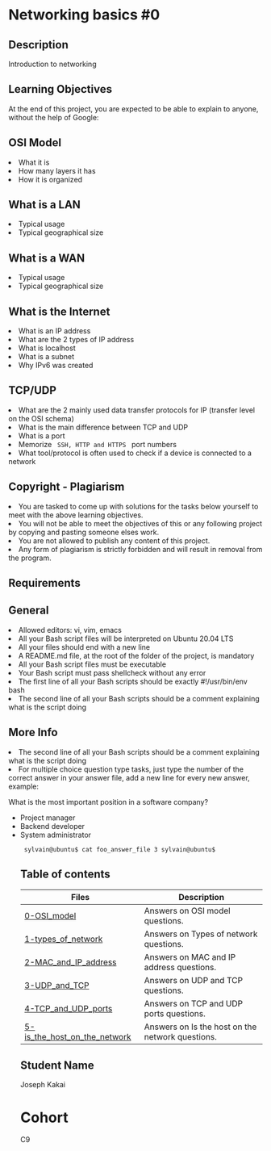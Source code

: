 # Networking basics #0

## Description 
Introduction to networking

## Learning Objectives
At the end of this project, you are expected to be able to explain to anyone, without the help of Google:

## OSI Model
<li> What it is </li>
<li> How many layers it has </li>
<li> How it is organized</li>

## What is a LAN
<li> Typical usage </li>
<li> Typical geographical size </li>

## What is a WAN
<li> Typical usage </li>
<li> Typical geographical size </li>

## What is the Internet
<li> What is an IP address </li>
<li> What are the 2 types of IP address </li>
<li> What is localhost </li>
<li> What is a subnet </li>
<li> Why IPv6 was created </li> 

## TCP/UDP
<li> What are the 2 mainly used data transfer protocols for IP (transfer level on the OSI schema) </li>
<li> What is the main difference between TCP and UDP </li>
<li> What is a port </li>
<li> Memorize <code> SSH, HTTP and HTTPS </code>  port numbers </li>
<li> What tool/protocol is often used to check if a device is connected to a network </li>

## Copyright - Plagiarism
<li> You are tasked to come up with solutions for the tasks below yourself to meet with the above learning objectives. </li>
<li> You will not be able to meet the objectives of this or any following project by copying and pasting someone elses work. </li>
<li> You are not allowed to publish any content of this project. </li>
<li> Any form of plagiarism is strictly forbidden and will result in removal from the program. </li>

## Requirements
## General
<li> Allowed editors: vi, vim, emacs </li>
<li> All your Bash script files will be interpreted on Ubuntu 20.04 LTS </li>
<li> All your files should end with a new line </li>
<li> A README.md file, at the root of the folder of the project, is mandatory </li> 
<li> All your Bash script files must be executable </li>
<li> Your Bash script must pass shellcheck without any error </li>
<li> The first line of all your Bash scripts should be exactly #!/usr/bin/env bash </li>
<li> The second line of all your Bash scripts should be a comment explaining what is the script doing </li>

## More Info
<li> The second line of all your Bash scripts should be a comment explaining what is the script doing </li>

<li> For multiple choice question type tasks, just type the number of the correct answer in your answer file, add a new line for every new answer, example: </li>

What is the most important position in a software company?
<ul type="1">

<li> Project manager </li>
<li> Backend developer </li>
<li> System administrator </li>

<code> sylvain@ubuntu$ cat foo_answer_file
3
sylvain@ubuntu$
</code>

## Table of contents
Files | Description
------|------------
[0-OSI_model](./0-OSI_model) | Answers on OSI model questions.
[1-types_of_network](./1-types_of_network) | Answers on Types of network questions.
[2-MAC_and_IP_address](./2-MAC_and_IP_address) | Answers on MAC and IP address questions.
[3-UDP_and_TCP](./3-UDP_and_TCP) | Answers on UDP and TCP questions.
[4-TCP_and_UDP_ports](./4-TCP_and_UDP_ports) | Answers on TCP and UDP ports questions.
[5-is_the_host_on_the_network](./5-is_the_host_on_the_network) | Answers on Is the host on the network questions.

## Student Name
Joseph Kakai

# Cohort
C9

